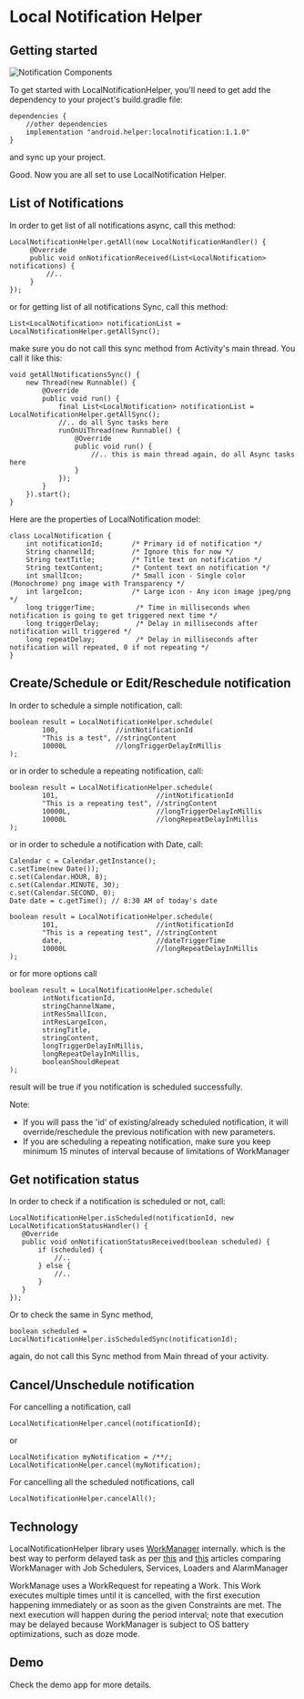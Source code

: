 Local Notification Helper
===========

Getting started
---------------

![Notification Components](https://image.ibb.co/crmpxU/android_local_notification.png)

To get started with LocalNotificationHelper, you'll need to get
add the dependency to your project's build.gradle file:

```
dependencies {
    //other dependencies
    implementation "android.helper:localnotification:1.1.0"
}
```
and sync up your project.

Good. Now you are all set to use LocalNotification Helper.

List of Notifications
--------
In order to get list of all notifications async, call this method:

```
LocalNotificationHelper.getAll(new LocalNotificationHandler() {
     @Override
     public void onNotificationReceived(List<LocalNotification> notifications) {
         //..
     }
});
```
or for getting list of all notifications Sync, call this method:
```
List<LocalNotification> notificationList = LocalNotificationHelper.getAllSync();
```
make sure you do not call this sync method from Activity's main thread. You call it like this:
```
void getAllNotificationsSync() {
    new Thread(new Runnable() {
        @Override
        public void run() {
            final List<LocalNotification> notificationList = LocalNotificationHelper.getAllSync();
            //.. do all Sync tasks here
            runOnUiThread(new Runnable() {
                @Override
                public void run() {
                    //.. this is main thread again, do all Async tasks here
                }
            });
        }
    }).start();
}
```
Here are the properties of LocalNotification model:
```
class LocalNotification {
    int notificationId;       /* Primary id of notification */
    String channelId;         /* Ignore this for now */
    String textTitle;         /* Title text on notification */
    String textContent;       /* Content text on notification */
    int smallIcon;            /* Small icon - Single color (Monochrome) png image with Transparency */
    int largeIcon;            /* Large icon - Any icon image jpeg/png */
    long triggerTime;          /* Time in milliseconds when notification is going to get triggered next time */
    long triggerDelay;         /* Delay in milliseconds after notification will triggered */
    long repeatDelay;          /* Delay in milliseconds after notification will repeated, 0 if not repeating */
}
```
Create/Schedule or Edit/Reschedule notification
--------
In order to schedule a simple notification, call:
```
boolean result = LocalNotificationHelper.schedule(
        100,              //intNotificationId
        "This is a test", //stringContent
        10000L            //longTriggerDelayInMillis
);
```
or in order to schedule a repeating notification, call:
```
boolean result = LocalNotificationHelper.schedule(
        101,                        //intNotificationId
        "This is a repeating test", //stringContent
        10000L,                     //longTriggerDelayInMillis
        10000L                      //longRepeatDelayInMillis
);
```
or in order to schedule a notification with Date, call:
```
Calendar c = Calendar.getInstance();
c.setTime(new Date());
c.set(Calendar.HOUR, 8);
c.set(Calendar.MINUTE, 30);
c.set(Calendar.SECOND, 0);
Date date = c.getTime(); // 8:30 AM of today's date

boolean result = LocalNotificationHelper.schedule(
        101,                        //intNotificationId
        "This is a repeating test", //stringContent
        date,                       //dateTriggerTime
        10000L                      //longRepeatDelayInMillis
);
```
or for more options call
```
boolean result = LocalNotificationHelper.schedule(
        intNotificationId,
        stringChannelName,
        intResSmallIcon,
        intResLargeIcon,
        stringTitle,
        stringContent,
        longTriggerDelayInMillis,
        longRepeatDelayInMillis,
        booleanShouldRepeat
);
```
result will be true if you notification is scheduled successfully.

Note:
- If you will pass the 'id' of existing/already scheduled notification, it will override/reschedule the previous notification with new parameters.
- If you are scheduling a repeating notification, make sure you keep minimum 15 minutes of interval because of limitations of WorkManager

Get notification status
--------
In order to check if a notification is scheduled or not, call:
```
LocalNotificationHelper.isScheduled(notificationId, new LocalNotificationStatusHandler() {
   @Override
   public void onNotificationStatusReceived(boolean scheduled) {
       if (scheduled) {
           //..
       } else {
           //..
       }
   }
});
```
Or to check the same in Sync method,
```
boolean scheduled = LocalNotificationHelper.isScheduledSync(notificationId);
```
again, do not call this Sync method from Main thread of your activity.

Cancel/Unschedule notification
--------
For cancelling a notification, call
```
LocalNotificationHelper.cancel(notificationId);
```
or
```
LocalNotification myNotification = /**/;
LocalNotificationHelper.cancel(myNotification);
```

For cancelling all the scheduled notifications, call
```
LocalNotificationHelper.cancelAll();
```

Technology
--------
LocalNotificationHelper library uses <a href="https://developer.android.com/topic/libraries/architecture/workmanager">WorkManager</a> internally. which is the best way to perform delayed task as per <a href="https://medium.com/@aleesha/the-amazing-workmanager-in-android-ba046b69295">this</a> and <a href="https://medium.com/mindorks/lets-work-manager-do-background-processing-58356e1ab844">this</a> articles comparing WorkManager with Job Schedulers, Services, Loaders and AlarmManager

WorkManage uses a WorkRequest for repeating a Work. This Work executes multiple times until it is cancelled, with the first execution happening immediately or as soon as the given Constraints are met. The next execution will happen during the period interval; note that execution may be delayed because WorkManager is subject to OS battery optimizations, such as doze mode.

Demo
--------
Check the demo app for more details.
